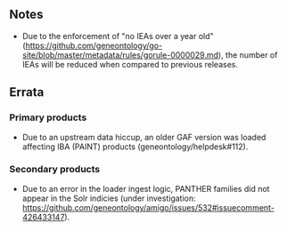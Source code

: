 
## Notes


* Due to the enforcement of "no IEAs over a year old" (https://github.com/geneontology/go-site/blob/master/metadata/rules/gorule-0000029.md), the number of IEAs will be reduced when compared to previous releases.

## Errata

### Primary products

* Due to an upstream data hiccup, an older GAF version was loaded affecting IBA (PAINT) products (geneontology/helpdesk#112).

### Secondary products

* Due to an error in the loader ingest logic, PANTHER families did not appear in the Solr indicies (under investigation: https://github.com/geneontology/amigo/issues/532#issuecomment-426433147).
